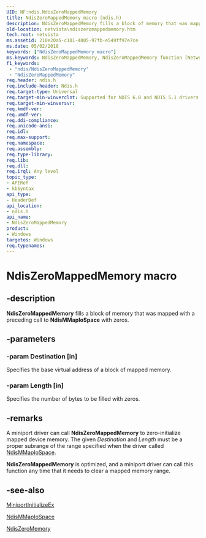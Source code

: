 ```yaml
---
UID: NF:ndis.NdisZeroMappedMemory
title: NdisZeroMappedMemory macro (ndis.h)
description: NdisZeroMappedMemory fills a block of memory that was mapped with a preceding call to NdisMMapIoSpace with zeros.
old-location: netvista\ndiszeromappedmemory.htm
tech.root: netvista
ms.assetid: 210e20a5-c101-4005-97fb-e549ff97e7ce
ms.date: 05/02/2018
keywords: ["NdisZeroMappedMemory macro"]
ms.keywords: NdisZeroMappedMemory, NdisZeroMappedMemory function [Network Drivers Starting with Windows Vista], miniport_memory_mapped_ref_41b91ff3-a113-4a69-bb38-ec3ba89cc0d7.xml, ndis/NdisZeroMappedMemory, netvista.ndiszeromappedmemory
f1_keywords:
 - "ndis/NdisZeroMappedMemory"
 - "NdisZeroMappedMemory"
req.header: ndis.h
req.include-header: Ndis.h
req.target-type: Universal
req.target-min-winverclnt: Supported for NDIS 6.0 and NDIS 5.1 drivers (see    NdisZeroMappedMemory (NDIS   5.1)) in Windows Vista. Supported for NDIS 5.1 drivers (see    NdisZeroMappedMemory (NDIS   5.1)) in Windows XP.
req.target-min-winversvr: 
req.kmdf-ver: 
req.umdf-ver: 
req.ddi-compliance: 
req.unicode-ansi: 
req.idl: 
req.max-support: 
req.namespace: 
req.assembly: 
req.type-library: 
req.lib: 
req.dll: 
req.irql: Any level
topic_type:
- APIRef
- kbSyntax
api_type:
- HeaderDef
api_location:
- ndis.h
api_name:
- NdisZeroMappedMemory
product:
- Windows
targetos: Windows
req.typenames: 
---
```


# NdisZeroMappedMemory macro


## -description


<b>NdisZeroMappedMemory</b> fills a block of memory that was mapped with a preceding call to 
  <b>NdisMMapIoSpace</b> with zeros.


## -parameters




### -param Destination [in]

Specifies the base virtual address of a block of mapped memory.


### -param Length [in]

Specifies the number of bytes to be filled with zeros.


## -remarks



A miniport driver can call 
    <b>NdisZeroMappedMemory</b> to zero-initialize mapped device memory. The given 
    <i>Destination</i> and 
    <i>Length</i> must be a proper subrange of the range specified when the driver called 
    <a href="https://docs.microsoft.com/windows-hardware/drivers/devtest/ndis-ndismmapiospace">NdisMMapIoSpace</a>.

<b>NdisZeroMappedMemory</b> is optimized, and a miniport driver can call this function any time that it
    needs to clear a mapped memory range.




## -see-also




<a href="https://docs.microsoft.com/windows-hardware/drivers/ddi/ndis/nc-ndis-miniport_initialize">MiniportInitializeEx</a>



<a href="https://docs.microsoft.com/windows-hardware/drivers/devtest/ndis-ndismmapiospace">NdisMMapIoSpace</a>



<a href="https://docs.microsoft.com/windows-hardware/drivers/ddi/ndis/nf-ndis-ndiszeromemory">NdisZeroMemory</a>
 

 

